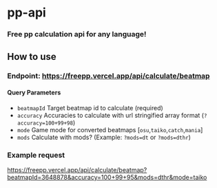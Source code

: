 # pp-api
### Free pp calculation api for any language!

## How to use
### Endpoint: https://freepp.vercel.app/api/calculate/beatmap
#### Query Parameters
- `beatmapId` Target beatmap id to calculate (required)
- `accuracy` Accuracies to calculate with url stringified array format (`?accuracy=100+99+98`)
- `mode` Game mode for converted beatmaps [`osu`,`taiko`,`catch`,`mania`]
- `mods` Calculate with mods? (Example: `?mods=dt` or `?mods=dthr`)
### Example request
https://freepp.vercel.app/api/calculate/beatmap?beatmapId=3648878&accuracy=100+99+95&mods=dthr&mode=taiko
